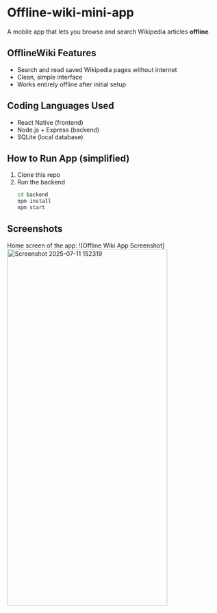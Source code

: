 # Offline-wiki-mini-app

A mobile app that lets you browse and search Wikipedia articles **offline**.

## OfflineWiki Features
- Search and read saved Wikipedia pages without internet
- Clean, simple interface
- Works entirely offline after initial setup

## Coding Languages Used
- React Native (frontend)
- Node.js + Express (backend)
- SQLite (local database)

## How to Run App (simplified)
1. Clone this repo  
2. Run the backend  
   ```bash
   cd backend
   npm install
   npm start
   
## Screenshots
Home screen of the app: ![Offline Wiki App Screenshot] <img width="374" height="832" alt="Screenshot 2025-07-11 152319" src="https://github.com/user-attachments/assets/5a6d3948-fa9a-4337-b131-b14261dd5781" />
